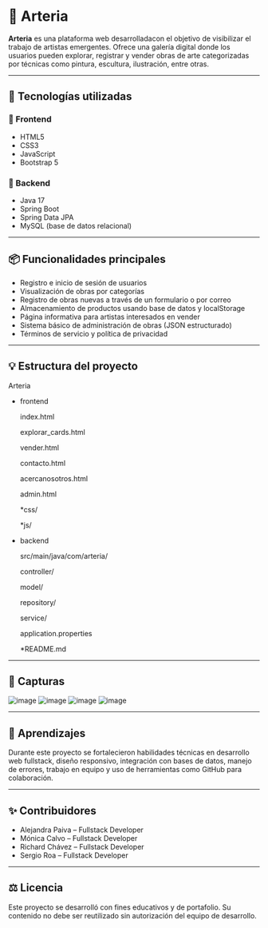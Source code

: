 # 🎨 Arteria

**Arteria** es una plataforma web desarrolladacon el objetivo de visibilizar el trabajo de artistas emergentes. Ofrece una galería digital donde los usuarios pueden explorar, registrar y vender obras de arte categorizadas por técnicas como pintura, escultura, ilustración, entre otras.

---

## 🚀 Tecnologías utilizadas

### 🔧 Frontend
- HTML5
- CSS3
- JavaScript
- Bootstrap 5

### 🔧 Backend
- Java 17
- Spring Boot
- Spring Data JPA
- MySQL (base de datos relacional)

---

## 📦 Funcionalidades principales

- Registro e inicio de sesión de usuarios
- Visualización de obras por categorías
- Registro de obras nuevas a través de un formulario o por correo
- Almacenamiento de productos usando base de datos y localStorage
- Página informativa para artistas interesados en vender
- Sistema básico de administración de obras (JSON estructurado)
- Términos de servicio y política de privacidad

---

## 💡 Estructura del proyecto

Arteria

- frontend

  index.html

  explorar_cards.html

  vender.html

  contacto.html

  acercanosotros.html

  admin.html

  *css/

  *js/

- backend

  src/main/java/com/arteria/

  controller/

  model/

  repository/

  service/

  application.properties

  *README.md



---

## 📸 Capturas

![image](https://github.com/user-attachments/assets/2c53f09b-f027-4ec9-af6d-bc7b53a15591)
![image](https://github.com/user-attachments/assets/74c67fa3-725a-41de-a0d3-0cd8515beae3)
![image](https://github.com/user-attachments/assets/6652d582-c678-4b70-97de-fb43ca659543)
![image](https://github.com/user-attachments/assets/219a38aa-9ebd-4f0a-af12-241ddb4827f9)


---

## 🧠 Aprendizajes

Durante este proyecto se fortalecieron habilidades técnicas en desarrollo web fullstack, diseño responsivo, integración con bases de datos, manejo de errores, trabajo en equipo y uso de herramientas como GitHub para colaboración.

---

## ✨ Contribuidores

- Alejandra Paiva – Fullstack Developer
- Mónica Calvo – Fullstack Developer
- Richard Chávez – Fullstack Developer
- Sergio Roa – Fullstack Developer

---

## ⚖️ Licencia

Este proyecto se desarrolló con fines educativos y de portafolio. Su contenido no debe ser reutilizado sin autorización del equipo de desarrollo.
